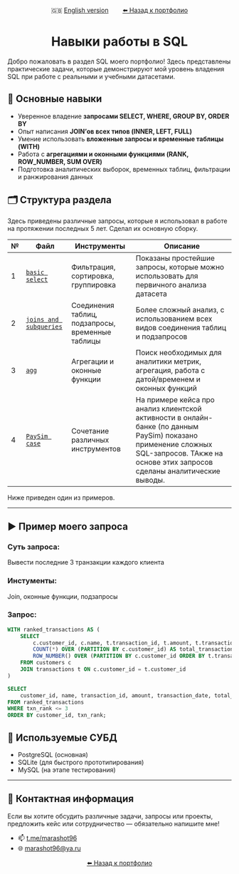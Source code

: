 <div align="center">
  🇬🇧 <a href="README_en.md">English version</a> &nbsp;&nbsp;&nbsp;&nbsp;&nbsp;&nbsp;
  <a href="https://github.com/marashot96/portfolio/blob/main/README.md#-навыки"> ⬅️ Назад к портфолио</a>
</div>

# <div align='center'> Навыки работы в SQL </div>

Добро пожаловать в раздел SQL моего портфолио! Здесь представлены практические задачи, которые демонстрируют мой уровень владения SQL при работе с реальными и учебными датасетами.

## 📌 Основные навыки

- Уверенное владение **запросами SELECT, WHERE, GROUP BY, ORDER BY**
- Опыт написания **JOIN’ов всех типов (INNER, LEFT, FULL)**
- Умение использовать **вложенные запросы и временные таблицы (WITH)**
- Работа с **агрегациями и оконными функциями (RANK, ROW_NUMBER, SUM OVER)**
- Подготовка аналитических выборок, временных таблиц, фильтрации и ранжирования данных


## 🗂️ Структура раздела
Здесь приведены различные запросы, которые я использовал в работе на протяжении последных 5 лет. Сделал их основную сборку.

| № | Файл | Инструменты | Описание |
|---|------|------------|---------|
| 1 | [`basic select`](/SQL/basic-select.md) | Фильтрация, сортировка, группировка | Показаны простейшие запросы, которые можно использовать для первичного анализа датасета |
| 2 | [`joins and subqueries`](/SQL/join-subqueries.md) | Соединения таблиц, подзапросы, временные таблицы | Более сложный анализ, с использованием всех видов соединения таблиц и подзапросов |
| 3 | [`agg`](/SQL/agg.md) | Агрегации и оконные функции | Поиск необходимых для аналитики метрик, агрегация, работа с датой/временем и оконных функций |
| 4 | [`PaySim case`](/SQL/PaySim%20case.md) | Сочетание различных инструментов | На примере кейса про анализ клиентской активности в онлайн-банке (по данным PaySim) показано применение сложных SQL-запросов. ТАкже на основе этих запросов сделаны аналитические выводы. |

Ниже приведен один из примеров.

---

## ▶️ Пример моего запроса

### Суть запроса:
Вывести последние 3 транзакции каждого клиента

### Инстументы:
Join, оконные функции, подзапросы

### Запрос:
```sql
WITH ranked_transactions AS (
    SELECT
        c.customer_id, c.name, t.transaction_id, t.amount, t.transaction_date,
        COUNT(*) OVER (PARTITION BY c.customer_id) AS total_transactions,
        ROW_NUMBER() OVER (PARTITION BY c.customer_id ORDER BY t.transaction_date DESC) AS txn_rank
    FROM customers c
    JOIN transactions t ON c.customer_id = t.customer_id
)

SELECT
    customer_id, name, transaction_id, amount, transaction_date, total_transactions, txn_rank
FROM ranked_transactions
WHERE txn_rank <= 3
ORDER BY customer_id, txn_rank;
```

## 🧩 Используемые СУБД
- PostgreSQL (основная)
- SQLite (для быстрого прототипирования)
- MySQL (на этапе тестирования)

---

## 💼 Контактная информация
Если вы хотите обсудить различные задачи, запросы или проекты, предложить кейс или сотрудничество — обязательно напишите мне!

- 📫 [t.me/marashot96](https://t.me/marashot96)
- 🌐 [marashot96@ya.ru](mailto:marashot96@ya.ru)

<div align='center'> <a href="https://github.com/marashot96/portfolio/blob/main/README.md#-навыки"> ⬅️ Назад к портфолио</a> </div>
